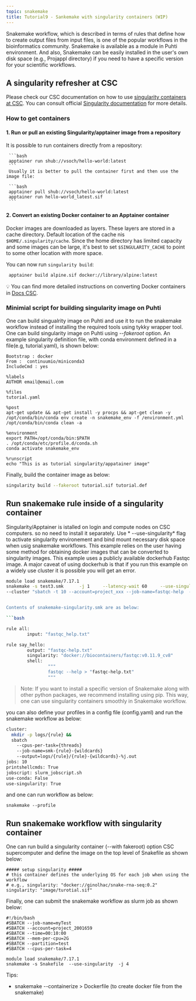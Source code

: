 ```yaml
---
topic: snakemake
title: Tutorial9 - Sankemake with singularity containers (WIP)
---
```


Snakemake workflow, which is described in terms of rules that define how to create output files from input files, is one of the popular workflows in the bioinformatics community. Snakemake is available as a module in Puhti environment. And also, Snakemake can be easily installed in the user's own disk space (e.g., Projappl directory) if you need to have a specific version for your scientific workflows.

## A singularity refresher at CSC
Please check our CSC documentation on how to use [singularity containers at CSC](https://docs.csc.fi/computing/containers/run-existing/). You can consult official [Singularity documentation](https://docs.sylabs.io/guides/latest/user-guide/) for more details.

### How to get containers

#### 1. Run or pull an existing Singularity/apptainer image from a repository
   
   It is possible to run containers directly from a repository:

     ```bash
     apptainer run shub://vsoch/hello-world:latest
     ```
     Usually it is better to pull the container first and then use the image file:

     ```bash
     apptainer pull shub://vsoch/hello-world:latest
     apptainer run hello-world_latest.sif
     ```

#### 2. Convert an existing Docker container to an Apptainer container

 Docker images are downloaded as layers. These layers are stored in a cache directory. Default location of the cache   nis `$HOME/.singularity/cache`. Since the home directory has limited capacity and some images can be large, it's 
 best to set `$SINGULARITY_CACHE` to point to some other location with more space.
 
 You can now run `singularity build`:
 ```bash
  apptainer build alpine.sif docker://library/alpine:latest
  ```
💡 You can find more detailed instructions on converting Docker containers in [Docs CSC](https://docs.csc.fi/computing/containers/creating/#converting-a-docker-container).

### Minimial script for building singularity image on Puhti

One can build singualrity image on Puhti and use it to run the snakemake workflow instead of installing the required tools  using tykky wrapper tool. One can build singularity image on Puhti using *--fakeroot* option. An example singularity definition file, with conda environment defined in a file(e.g, tutorial.yaml), is shown below:

```
Bootstrap : docker
From :  continuumio/miniconda3
IncludeCmd : yes

%labels
AUTHOR email@email.com

%files
tutorial.yaml

%post
apt-get update && apt-get install -y procps && apt-get clean -y
/opt/conda/bin/conda env create -n snakemake_env -f /environment.yml
/opt/conda/bin/conda clean -a

%environment
export PATH=/opt/conda/bin:$PATH
. /opt/conda/etc/profile.d/conda.sh
conda activate snakemake_env

%runscript
echo "This is as tutorial singularity/appatainer image"
```

Finally, build the container image as below:

```bash
singularity build --fakeroot tutorial.sif tutorial.def 
```
## Run snakemake rule inside of a singularity container

Singularity/Apptainer is istalled on login and compute nodes on CSC computers. so no need to install it separately. Use * --use-singularity* flag to activate singularity environement and bind mount necessary disk space when usig snakemake workflows. This example relies on the user having some method for obtaining docker images that can be converted to singularity images. This example uses a publicly available dockerhub Fastqc image. A major caveat of using dockerhub is that if you run this example on a widely use cluster it is possible you will get an error.

```bash
module load snakemake/7.17.1
snakemake -s test3.smk      -j 1     --latency-wait 60     --use-singularity --singularity-args "-B /scratch/project_2001659/yetukuri/snakemake_workflow:/scratch/project_2001659/yetukuri/snakemake_workflow"   \
--cluster "sbatch -t 10 --account=project_xxx --job-name=fastqc-help  --tasks-per-node=1 --cpu


Contents of snakemake-singularity.smk are as below:

```bash

rule all:
        input: "fastqc_help.txt"

rule say_hello:
        output: "fastqc-help.txt"
        singularity: "docker://biocontainers/fastqc:v0.11.9_cv8"
        shell:
                """
                fastqc --help > "fastqc-help.txt"
                """
```

> Note: If you want to install a specific version of Snakemake along with other python packages, we recommend installing  using pip. This way, one can use
  singularity containers smoothly in Snakemake workflow.

you can also define your profiles in a config file (config.yaml) and run the snakemake workflow as below:
```bash
cluster:
  mkdir -p logs/{rule} &&
  sbatch
    --cpus-per-task={threads}
    --job-name=smk-{rule}-{wildcards}
    --output=logs/{rule}/{rule}-{wildcards}-%j.out
jobs: 10
printshellcmds: True
jobscript: slurm_jobscript.sh
use-conda: False
use-singularity: True
```
and one can run workflow as below:

```
snakemake --profile
```

##  Run snakemake workflow with singularity container

One can run build a singularity container (--with fakeroot) option CSC supercomputer and define the image on the top level of Snakefile as shown below:

```
##### setup singularity #####
# this container defines the underlying OS for each job when using the workflow
# e.g., singularity: "docker://ginolhac/snake-rna-seq:0.2"
singularity: "image/turotial.sif"

```

Finally, one can submit the snakemake workflow as slurm job as shown below:

```
#!/bin/bash
#SBATCH --job-name=myTest
#SBATCH --account=project_2001659
#SBATCH --time=00:10:00
#SBATCH --mem-per-cpu=2G
#SBATCH --partition=test
#SBATCH --cpus-per-task=4

module load snakemake/7.17.1
snakemake -s Snakefile  --use-singularity  -j 4
```


Tips:
- snakemake --containerize > Dockerfile  (to create docker file from the snakemake)
